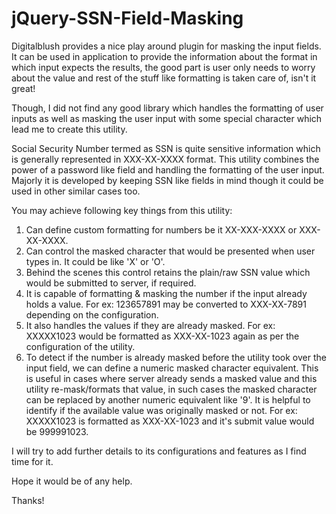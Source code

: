 # jQuery-SSN-Field-Masking

Digitalblush provides a nice play around plugin for masking the input fields. It can be used in application to provide the information about the format in which input expects the results, the good part is user only needs to worry about the value and rest of the stuff like formatting is taken care of, isn't it great!

Though, I did not find any good library which handles the formatting of user inputs as well as masking the user input with some special character which lead me to create this utility.

Social Security Number termed as SSN is quite sensitive information which is generally represented in XXX-XX-XXXX format. This utility combines the power of a password like field and handling the formatting of the user input. Majorly it is developed by keeping SSN like fields in mind though it could be used in other similar cases too.


You may achieve following key things from this utility:

1) Can define custom formatting for numbers be it XX-XXX-XXXX or XXX-XX-XXXX.
2) Can control the masked character that would be presented when user types in. It could be like 'X' or 'O'.
3) Behind the scenes this control retains the plain/raw SSN value which would be submitted to server, if required.
4) It is capable of formatting & masking the number if the input already holds a value. For ex: 123657891 may be converted to XXX-XX-7891 depending on the configuration.
5) It also handles the values if they are already masked. For ex: XXXXX1023 would be formatted as XXX-XX-1023 again as per the configuration of the utility.
6) To detect if the number is already masked before the utility took over the input field, we can define a numeric masked character equivalent. This is useful in cases where server already sends a masked value and this utility re-mask/formats that value, in such cases the masked character can be replaced by another numeric equivalent like '9'. It is helpful to identify if the available value was originally masked or not. For ex: XXXXX1023 is formatted as XXX-XX-1023 and it's submit value would be 999991023.



I will try to add further details to its configurations and features as I find time for it.

Hope it would be of any help.

Thanks!
